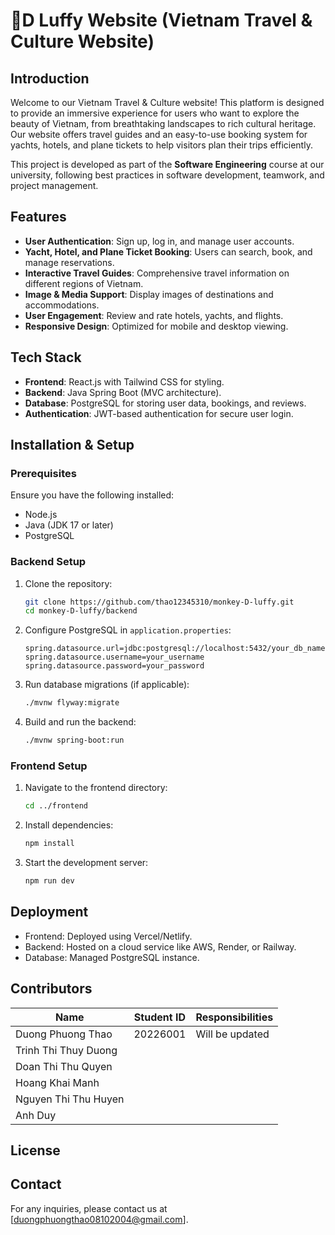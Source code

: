 # 🐒D Luffy Website (Vietnam Travel & Culture Website)

## Introduction

Welcome to our Vietnam Travel & Culture website! This platform is designed to provide an immersive experience for users who want to explore the beauty of Vietnam, from breathtaking landscapes to rich cultural heritage. Our website offers travel guides and an easy-to-use booking system for yachts, hotels, and plane tickets to help visitors plan their trips efficiently.

This project is developed as part of the **Software Engineering** course at our university, following best practices in software development, teamwork, and project management.

## Features

- **User Authentication**: Sign up, log in, and manage user accounts.
- **Yacht, Hotel, and Plane Ticket Booking**: Users can search, book, and manage reservations.
- **Interactive Travel Guides**: Comprehensive travel information on different regions of Vietnam.
- **Image & Media Support**: Display images of destinations and accommodations.
- **User Engagement**: Review and rate hotels, yachts, and flights.
- **Responsive Design**: Optimized for mobile and desktop viewing.

## Tech Stack

- **Frontend**: React.js with Tailwind CSS for styling.
- **Backend**: Java Spring Boot (MVC architecture).
- **Database**: PostgreSQL for storing user data, bookings, and reviews.
- **Authentication**: JWT-based authentication for secure user login.

## Installation & Setup

### Prerequisites

Ensure you have the following installed:

- Node.js
- Java (JDK 17 or later)
- PostgreSQL

### Backend Setup

1. Clone the repository:
   ```sh
   git clone https://github.com/thao12345310/monkey-D-luffy.git
   cd monkey-D-luffy/backend
   ```
2. Configure PostgreSQL in `application.properties`:
   ```properties
   spring.datasource.url=jdbc:postgresql://localhost:5432/your_db_name
   spring.datasource.username=your_username
   spring.datasource.password=your_password
   ```
3. Run database migrations (if applicable):
   ```sh
   ./mvnw flyway:migrate
   ```
4. Build and run the backend:
   ```sh
   ./mvnw spring-boot:run
   ```

### Frontend Setup

1. Navigate to the frontend directory:
   ```sh
   cd ../frontend
   ```
2. Install dependencies:
   ```sh
   npm install
   ```
3. Start the development server:
   ```sh
   npm run dev
   ```

## Deployment

- Frontend: Deployed using Vercel/Netlify.
- Backend: Hosted on a cloud service like AWS, Render, or Railway.
- Database: Managed PostgreSQL instance.

## Contributors

| **Name**           | **Student ID**               | **Responsibilities**               |
|---------------------|------------------------|---------------------------|
| Duong Phuong Thao       | 20226001     | Will be updated |
| Trinh Thi Thuy Duong     | |
| Doan Thi Thu Quyen | |
| Hoang Khai Manh | |
| Nguyen Thi Thu Huyen | |
| Anh Duy | |

## License



## Contact

For any inquiries, please contact us at [duongphuongthao08102004@gmail.com].
